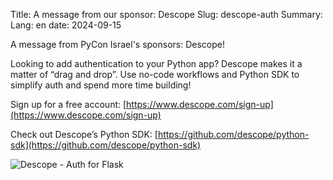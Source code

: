Title: A message from our sponsor: Descope
Slug: descope-auth
Summary:
Lang: en
date: 2024-09-15

A message from PyCon Israel's sponsors: Descope!

Looking to add authentication to your Python app? Descope makes it a
matter of “drag and drop”. Use no-code workflows and Python SDK to
simplify auth and spend more time building!

Sign up for a free account:
[https://www.descope.com/sign-up](https://www.descope.com/sign-up)

Check out Descope’s Python SDK:
[https://github.com/descope/python-sdk](https://github.com/descope/python-sdk)

![Descope - Auth for Flask]({static}/images/descope-auth.jpeg)

